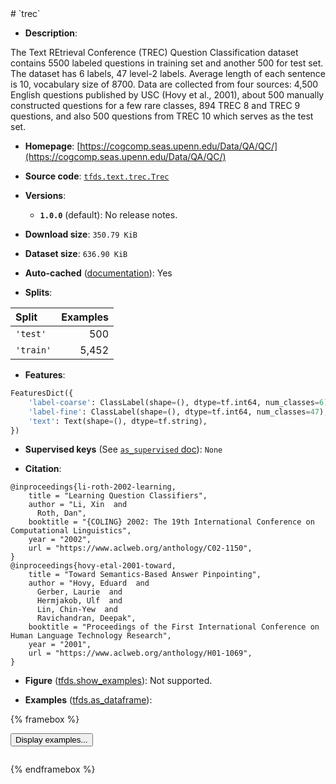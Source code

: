 <div itemscope itemtype="http://schema.org/Dataset">
  <div itemscope itemprop="includedInDataCatalog" itemtype="http://schema.org/DataCatalog">
    <meta itemprop="name" content="TensorFlow Datasets" />
  </div>
  <meta itemprop="name" content="trec" />
  <meta itemprop="description" content="The Text REtrieval Conference (TREC) Question Classification dataset contains 5500 labeled questions in training set and another 500 for test set. The dataset has 6 labels, 47 level-2 labels. Average length of each sentence is 10, vocabulary size of 8700.&#10;Data are collected from four sources: 4,500 English questions published by USC (Hovy et al., 2001), about 500 manually constructed questions for a few rare classes, 894 TREC 8 and TREC 9 questions, and also 500 questions from TREC 10 which serves as the test set.&#10;&#10;To use this dataset:&#10;&#10;```python&#10;import tensorflow_datasets as tfds&#10;&#10;ds = tfds.load(&#x27;trec&#x27;, split=&#x27;train&#x27;)&#10;for ex in ds.take(4):&#10;  print(ex)&#10;```&#10;&#10;See [the guide](https://www.tensorflow.org/datasets/overview) for more&#10;informations on [tensorflow_datasets](https://www.tensorflow.org/datasets).&#10;&#10;" />
  <meta itemprop="url" content="https://www.tensorflow.org/datasets/catalog/trec" />
  <meta itemprop="sameAs" content="https://cogcomp.seas.upenn.edu/Data/QA/QC/" />
  <meta itemprop="citation" content="@inproceedings{li-roth-2002-learning,&#10;    title = &quot;Learning Question Classifiers&quot;,&#10;    author = &quot;Li, Xin  and&#10;      Roth, Dan&quot;,&#10;    booktitle = &quot;{COLING} 2002: The 19th International Conference on Computational Linguistics&quot;,&#10;    year = &quot;2002&quot;,&#10;    url = &quot;https://www.aclweb.org/anthology/C02-1150&quot;,&#10;}&#10;@inproceedings{hovy-etal-2001-toward,&#10;    title = &quot;Toward Semantics-Based Answer Pinpointing&quot;,&#10;    author = &quot;Hovy, Eduard  and&#10;      Gerber, Laurie  and&#10;      Hermjakob, Ulf  and&#10;      Lin, Chin-Yew  and&#10;      Ravichandran, Deepak&quot;,&#10;    booktitle = &quot;Proceedings of the First International Conference on Human Language Technology Research&quot;,&#10;    year = &quot;2001&quot;,&#10;    url = &quot;https://www.aclweb.org/anthology/H01-1069&quot;,&#10;}" />
</div>
# `trec`

*   **Description**:

The Text REtrieval Conference (TREC) Question Classification dataset contains 5500 labeled questions in training set and another 500 for test set. The dataset has 6 labels, 47 level-2 labels. Average length of each sentence is 10, vocabulary size of 8700.
Data are collected from four sources: 4,500 English questions published by USC (Hovy et al., 2001), about 500 manually constructed questions for a few rare classes, 894 TREC 8 and TREC 9 questions, and also 500 questions from TREC 10 which serves as the test set.

*   **Homepage**: [https://cogcomp.seas.upenn.edu/Data/QA/QC/](https://cogcomp.seas.upenn.edu/Data/QA/QC/)

*   **Source code**: [`tfds.text.trec.Trec`](https://github.com/tensorflow/datasets/tree/master/tensorflow_datasets/text/trec/trec.py)

*   **Versions**:

    * **`1.0.0`** (default): No release notes.

*   **Download size**: `350.79 KiB`

*   **Dataset size**: `636.90 KiB`

*   **Auto-cached** ([documentation](https://www.tensorflow.org/datasets/performances#auto-caching)): Yes

*   **Splits**:

Split  | Examples
:----- | -------:
`'test'` | 500
`'train'` | 5,452

*   **Features**:

```python
FeaturesDict({
    'label-coarse': ClassLabel(shape=(), dtype=tf.int64, num_classes=6),
    'label-fine': ClassLabel(shape=(), dtype=tf.int64, num_classes=47),
    'text': Text(shape=(), dtype=tf.string),
})
```

*   **Supervised keys** (See [`as_supervised` doc](https://www.tensorflow.org/datasets/api_docs/python/tfds/load#args)): `None`

*   **Citation**:

```
@inproceedings{li-roth-2002-learning,
    title = "Learning Question Classifiers",
    author = "Li, Xin  and
      Roth, Dan",
    booktitle = "{COLING} 2002: The 19th International Conference on Computational Linguistics",
    year = "2002",
    url = "https://www.aclweb.org/anthology/C02-1150",
}
@inproceedings{hovy-etal-2001-toward,
    title = "Toward Semantics-Based Answer Pinpointing",
    author = "Hovy, Eduard  and
      Gerber, Laurie  and
      Hermjakob, Ulf  and
      Lin, Chin-Yew  and
      Ravichandran, Deepak",
    booktitle = "Proceedings of the First International Conference on Human Language Technology Research",
    year = "2001",
    url = "https://www.aclweb.org/anthology/H01-1069",
}
```

*   **Figure** ([tfds.show_examples](https://www.tensorflow.org/datasets/api_docs/python/tfds/visualization/show_examples)): Not supported.

*   **Examples** ([tfds.as_dataframe](https://www.tensorflow.org/datasets/api_docs/python/tfds/as_dataframe)):

<!-- mdformat off(HTML should not be auto-formatted) -->

{% framebox %}

<button id="displaydataframe">Display examples...</button>
<div id="dataframecontent" style="overflow-x:scroll"></div>

<script src="https://www.gstatic.com/external_hosted/jquery2.min.js"></script>

<script>
var url = "https://storage.googleapis.com/tfds-data/visualization/dataframe/trec-1.0.0.html";
$(document).ready(() => {
  $("#displaydataframe").click((event) => {
    // Disable the button after clicking (dataframe loaded only once).
    $("#displaydataframe").prop("disabled", true);

    // Pre-fetch and display the content
    $.get(url, (data) => {
      $("#dataframecontent").html(data);
    }).fail(() => {
      $("#dataframecontent").html(
        'Error loading examples. If the error persist, please open '
        + 'a new issue.'
      );
    });
  });
});
</script>

{% endframebox %}

<!-- mdformat on -->
